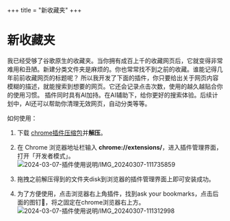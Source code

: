 +++
title = "新收藏夹"
+++

# 新收藏夹

我已经受够了谷歌原生的收藏夹。当你拥有成百上千的收藏网页后，它就变得非常难用和丑陋。新建分类文件夹是麻烦的。你也常常找不到之前的收藏。谁能记得几年前前收藏网页的标题呢？
所以我开发了下面的插件，你只要给出关于网页内容模糊的描述，就能搜索到想要的网页。它还会记录点击次数，使用的越久越贴合你的使用习惯。
插件同时具有AI加持。在AI辅助下，给你更好的搜索体验。后续计划中，AI还可以帮助你清理无效网页，自动分类等等。

如何使用：

1. 下载 [chrome插件压缩包](https://www.bookmarkbot.fun/bookmarks.zip)并**解压**。


2. 在 Chrome 浏览器地址栏输入 **chrome://extensions/**，进入插件管理界面，打开「开发者模式」。
   ![2024-03-07-插件使用说明/IMG_20240307-111735859](/assets_IMG/2024-03-07-%E6%8F%92%E4%BB%B6%E4%BD%BF%E7%94%A8%E8%AF%B4%E6%98%8E/IMG_20240307-111735856.png)  
    
3. 拖拽之前解压得到的文件夹disk到浏览器的插件管理界面上即可安装成功。
4. 为了方便使用，点击浏览器右上角插件，找到ask your bookmarks，点击后面的图钉📌，将之固定在chrome浏览器右上方。
![2024-03-07-插件使用说明/IMG_20240307-111312998](/assets_IMG/2024-03-07-%E6%8F%92%E4%BB%B6%E4%BD%BF%E7%94%A8%E8%AF%B4%E6%98%8E/IMG_20240307-111312994.png)  


